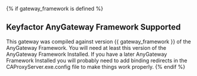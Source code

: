 {% if gateway_framework is defined %}
## Keyfactor AnyGateway Framework Supported

This gateway was compiled against version {{ gateway_framework  }} of the AnyGateway Framework.  You will need at least this version of the AnyGateway Framework Installed.  If you have a later AnyGateway Framework Installed you will probably need to add binding redirects in the CAProxyServer.exe.config file to make things work properly.
{% endif %}

